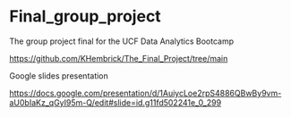 # Final_group_project
The group project final for the UCF Data Analytics Bootcamp

https://github.com/KHembrick/The_Final_Project/tree/main

Google slides presentation

https://docs.google.com/presentation/d/1AuiycLoe2rpS4886QBwBy9vm-aU0bIaKz_qGyI95m-Q/edit#slide=id.g11fd502241e_0_299
